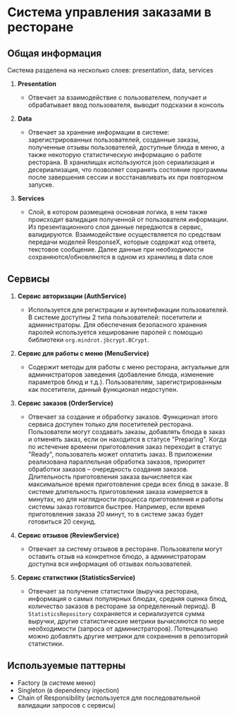 # Система управления заказами в ресторане

## Общая информация

Система разделена на несколько слоев: presentation, data, services

1. **Presentation**
   - Отвечает за взаимодействие с пользователем, получает и обрабатывает ввод пользователя, выводит подсказки в консоль

2. **Data**
   - Отвечает за хранение информации в системе: зарегистрированных пользователей, созданные заказы, полученные отзывы пользователей, доступные блюда в меню, а также некоторую статистическую информацию о работе ресторана. В хранилищах используются json сериализация и десериализация, что позволяет сохранять состояние программы после завершения сессии и восстанавливать их при повторном запуске.

3. **Services**
   - Слой, в котором размещена основная логика, в нем также происходит валидация полученной от пользователя информации. Из презентационного слоя данные передаются в сервис, валидируются. Взаимодействие осуществляется по средствам передачи моделей ResponseX, которые содержат код ответа, текстовое сообщение. Далее данные при необходимости сохраняются/обновляются в одном из хранилищ в data слое

## Сервисы

1. **Сервис авторизации (AuthService)**
   - Используется для регистрации и аутентификации пользователей. В системе доступны 2 типа пользователей: посетители и администраторы. Для обеспечения безопасного хранения паролей используется хеширование паролей с помощью библиотеки `org.mindrot.jbcrypt.BCrypt`.

2. **Сервис для работы с меню (MenuService)**
   - Содержит методы для работы с меню ресторана, актуальные для администраторов заведения (добавление блюда, изменение параметров блюд и т.д.). Пользователям, зарегистрированным как посетители, данный функционал недоступен.

3. **Сервис заказов (OrderService)**
   - Отвечает за создание и обработку заказов. Функционал этого сервиса доступен только для посетителей ресторана. Пользователи могут создавать заказы, добавлять блюда в заказ и отменять заказ, если он находится в статусе "Preparing". Когда по истечение времени приготовления заказ переходит в статус "Ready", пользователь может оплатить заказ. В приложении реализована параллельная обработка заказов, приоритет обработки заказов – очередность создания заказов. Длительность приготовления заказа вычисляется как максимальное время приготовления среди всех блюд в заказе. В системе длительность приготовления заказа измеряется в минутах, но для наглядности процесса приготовления и работы системы заказ готовится быстрее. Например, если время приготовления заказа 20 минут, то в системе заказ будет готовиться 20 секунд.

4. **Сервис отзывов (ReviewService)**
   - Отвечает за систему отзывов в ресторане. Пользователи могут оставить отзыв на конкретное блюдо, а администраторам доступна вся информация об отзывах пользователей.

5. **Сервис статистики (StatisticsService)**
   - Отвечает за получение статистики (выручка ресторана, информация о самых популярных блюдах, средняя оценка блюд, количество заказов в ресторане за определенный период). В `StatisticsRepository` сохраняется и сериализуется сумма выручки, другие статистические метрики вычисляются по мере необходимости (запроса от администраторов). Потенциально можно добавлять другие метрики для сохранения в репозиторий статистики.

## Используемые паттерны

- Factory (в системе меню)
- Singleton (в dependency injection)
- Chain of Responsibility (используется для последовательной валидации запросов с сервисы)
